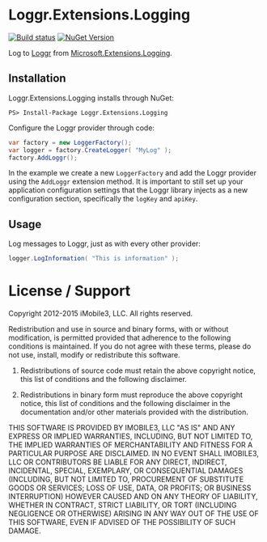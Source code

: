 Loggr.Extensions.Logging=======================[![Build status](https://ci.appveyor.com/api/projects/status/l3snx3wl42pluf8p/branch/master?svg=true)](https://ci.appveyor.com/project/mbishopim3/loggr-framework-logging/branch/master) [![NuGet Version](http://img.shields.io/nuget/v/Loggr.Extensions.Logging.svg?style=flat)](https://www.nuget.org/packages/Loggr.Extensions.Logging/) Log to [Loggr][0] from [Microsoft.Extensions.Logging][1].Installation------------Loggr.Extensions.Logging installs through NuGet:```PS> Install-Package Loggr.Extensions.Logging```Configure the Loggr provider through code:```c#var factory = new LoggerFactory();var logger = factory.CreateLogger( "MyLog" );factory.AddLoggr();```In the example we create a new `LoggerFactory` and add the Loggr provider using the `AddLoggr` extension method. It is important to still set up your application configuration settings that the Loggr library injects as a new configuration section, specifically the `logKey` and `apiKey`.Usage-----Log messages to Loggr, just as with every other provider:```c#logger.LogInformation( "This is information" );```License / Support=================Copyright 2012-2015 iMobile3, LLC. All rights reserved.Redistribution and use in source and binary forms, with or withoutmodification, is permitted provided that adherence to the followingconditions is maintained. If you do not agree with these terms,please do not use, install, modify or redistribute this software.1. Redistributions of source code must retain the above copyright notice, thislist of conditions and the following disclaimer.2. Redistributions in binary form must reproduce the above copyright notice,this list of conditions and the following disclaimer in the documentationand/or other materials provided with the distribution.THIS SOFTWARE IS PROVIDED BY IMOBILE3, LLC "AS IS" AND ANY EXPRESS ORIMPLIED WARRANTIES, INCLUDING, BUT NOT LIMITED TO, THE IMPLIED WARRANTIES OFMERCHANTABILITY AND FITNESS FOR A PARTICULAR PURPOSE ARE DISCLAIMED. IN NOEVENT SHALL IMOBILE3, LLC OR CONTRIBUTORS BE LIABLE FOR ANY DIRECT,INDIRECT, INCIDENTAL, SPECIAL, EXEMPLARY, OR CONSEQUENTIAL DAMAGES (INCLUDING,BUT NOT LIMITED TO, PROCUREMENT OF SUBSTITUTE GOODS OR SERVICES; LOSS OF USE,DATA, OR PROFITS; OR BUSINESS INTERRUPTION) HOWEVER CAUSED AND ON ANY THEORY OFLIABILITY, WHETHER IN CONTRACT, STRICT LIABILITY, OR TORT (INCLUDING NEGLIGENCEOR OTHERWISE) ARISING IN ANY WAY OUT OF THE USE OF THIS SOFTWARE, EVEN IFADVISED OF THE POSSIBILITY OF SUCH DAMAGE.[0]: http://loggr.net/[1]: https://github.com/aspnet/Logging